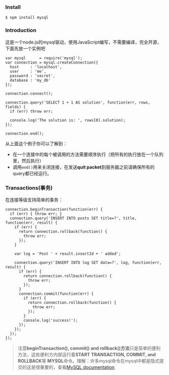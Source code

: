 ### Install
    $ npm install mysql
### Introduction
这是一个node.js的mysql驱动，使用JavaScript编写，不需要编译，完全开源，下面先放一个实例吧
    
    var mysql      = require('mysql');
    var connection = mysql.createConnection({
      host     : 'localhost',
      user     : 'me',
      password : 'secret',
      database : 'my_db'
    });

    connection.connect();

    connection.query('SELECT 1 + 1 AS solution', function(err, rows, fields) {
      if (err) throw err;

      console.log('The solution is: ', rows[0].solution);
    });

    connection.end();
从上面这个例子你可以了解到：
* 在一个连接中的每个被调用的方法需要顺序执行（把所有的执行放在一个队列里，然后执行）
* 调用`end()`用来关闭连接，在发送**quit packet**到服务器之前请确保所有的query都已经运行。


### Transactions(事务)
在连接等级支持简单的事务：


    connection.beginTransaction(function(err) {
      if (err) { throw err; }
      connection.query('INSERT INTO posts SET title=?', title, function(err, result) {
        if (err) {
          return connection.rollback(function() {
            throw err;
          });
        }

        var log = 'Post ' + result.insertId + ' added';

        connection.query('INSERT INTO log SET data=?', log, function(err, result) {
          if (err) {
            return connection.rollback(function() {
              throw err;
            });
          }  
          connection.commit(function(err) {
            if (err) {
              return connection.rollback(function() {
                throw err;
              });
            }
            console.log('success!');
          });
        });
      });
    });
> 注意**beginTransaction(), commit() and rollback()方法**只是简单的便利方法，这些便利方内部运行着**START TRANSACTION, COMMIT, and ROLLBACK**等 **MYSQL**命令。理解：许多mysql命令在mysql中都是隐式提交的这是很重要的，查看[MySQL documentation](http://dev.mysql.com/doc/refman/5.5/en/implicit-commit.html).
